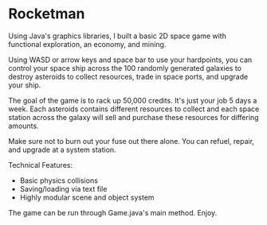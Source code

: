 # Rocketman

Using Java's graphics libraries, I built a basic 2D space game with functional exploration, an economy, and mining. 

Using WASD or arrow keys and space bar to use your hardpoints, you can control your space ship across the 100 randomly generated galaxies to destroy asteroids to collect resources, trade in space ports, and upgrade your ship.

The goal of the game is to rack up 50,000 credits. It's just your job 5 days a week. Each asteroids contains different resources to collect and each space station across the galaxy will sell and purchase these resources for differing amounts.

Make sure not to burn out your fuse out there alone. You can refuel, repair, and upgrade at a system station.

Technical Features:

- Basic physics collisions
- Saving/loading via text file
- Highly modular scene and object system


The game can be run through Game.java's main method. Enjoy.
